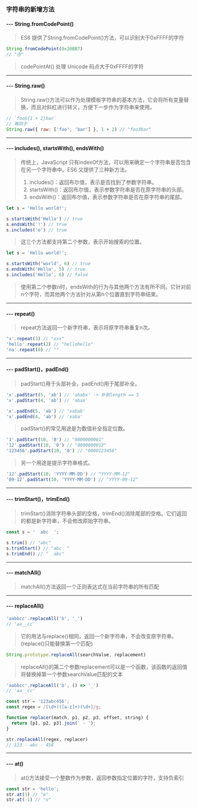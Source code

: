 ### 字符串的新增方法
#### --- String.fromCodePoint()
> ES6 提供了String.fromCodePoint()方法，可以识别大于0xFFFF的字符
```javascript
String.fromCodePoint(0x20BB7)
// "𠮷"
```
> codePointAt() 处理 Unicode 码点大于0xFFFF的字符
---
#### --- String.raw()
> String.raw()方法可以作为处理模板字符串的基本方法，它会将所有变量替换，而且对斜杠进行转义，方便下一步作为字符串来使用。
```javascript
// `foo${1 + 2}bar`
// 等同于
String.raw({ raw: ['foo', 'bar'] }, 1 + 2) // "foo3bar"
```
---
#### --- includes(), startsWith(), endsWith()
> 传统上，JavaScript 只有indexOf方法，可以用来确定一个字符串是否包含在另一个字符串中。ES6 又提供了三种新方法。
> 1. includes()：返回布尔值，表示是否找到了参数字符串。
> 2. startsWith()：返回布尔值，表示参数字符串是否在原字符串的头部。
> 3. endsWith()：返回布尔值，表示参数字符串是否在原字符串的尾部。
```javascript
let s = 'Hello world!';

s.startsWith('Hello') // true
s.endsWith('!') // true
s.includes('o') // true
```
> 这三个方法都支持第二个参数，表示开始搜索的位置。
```javascript
let s = 'Hello world!';

s.startsWith('world', 6) // true
s.endsWith('Hello', 5) // true
s.includes('Hello', 6) // false
```
> 使用第二个参数n时，endsWith的行为与其他两个方法有所不同。它针对前n个字符，而其他两个方法针对从第n个位置直到字符串结束。
---
#### --- repeat()
> repeat方法返回一个新字符串，表示将原字符串重复n次。
```javascript
'x'.repeat(3) // "xxx"
'hello'.repeat(2) // "hellohello"
'na'.repeat(0) // ""
```
---
#### --- padStart()，padEnd() 
> padStart()用于头部补全，padEnd()用于尾部补全。
```javascript
'x'.padStart(5, 'ab') // 'ababx' -> 补到length == 5
'x'.padStart(4, 'ab') // 'abax'

'x'.padEnd(5, 'ab') // 'xabab'
'x'.padEnd(4, 'ab') // 'xaba'
```
> padStart()的常见用途是为数值补全指定位数。
```javascript
'1'.padStart(10, '0') // "0000000001"
'12'.padStart(10, '0') // "0000000012"
'123456'.padStart(10, '0') // "0000123456"
```
> 另一个用途是提示字符串格式。
```javascript
'12'.padStart(10, 'YYYY-MM-DD') // "YYYY-MM-12"
'09-12'.padStart(10, 'YYYY-MM-DD') // "YYYY-09-12"
```
---
#### --- trimStart()，trimEnd()
> trimStart()消除字符串头部的空格，trimEnd()消除尾部的空格。它们返回的都是新字符串，不会修改原始字符串。
```javascript
const s = '  abc  ';

s.trim() // "abc"
s.trimStart() // "abc  "
s.trimEnd() // "  abc"
```
---
#### --- matchAll()
> matchAll()方法返回一个正则表达式在当前字符串的所有匹配
---
#### --- replaceAll()
```javascript
'aabbcc'.replaceAll('b', '_')
// 'aa__cc'
```
> 它的用法与replace()相同，返回一个新字符串，不会改变原字符串。(replace()只能替换第一个匹配)
```javascript
String.prototype.replaceAll(searchValue, replacement)
```
> replaceAll()的第二个参数replacement可以是一个函数，该函数的返回值将替换掉第一个参数searchValue匹配的文本
```javascript
'aabbcc'.replaceAll('b', () => '_')
// 'aa__cc'

const str = '123abc456';
const regex = /(\d+)([a-z]+)(\d+)/g;

function replacer(match, p1, p2, p3, offset, string) {
  return [p1, p2, p3].join(' - ');
}

str.replaceAll(regex, replacer)
// 123 - abc - 456
```
---
#### --- at()
> at()方法接受一个整数作为参数，返回参数指定位置的字符，支持负索引
```javascript
const str = 'hello';
str.at(1) // "e"
str.at(-1) // "o"
```
